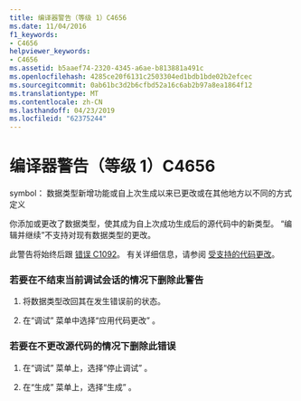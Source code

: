 ```yaml
---
title: 编译器警告（等级 1）C4656
ms.date: 11/04/2016
f1_keywords:
- C4656
helpviewer_keywords:
- C4656
ms.assetid: b5aaef74-2320-4345-a6ae-b813881a491c
ms.openlocfilehash: 4285ce20f6131c2503304ed1bdb1bde02b2efcec
ms.sourcegitcommit: 0ab61bc3d2b6cfbd52a16c6ab2b97a8ea1864f12
ms.translationtype: MT
ms.contentlocale: zh-CN
ms.lasthandoff: 04/23/2019
ms.locfileid: "62375244"
---
```

# <a name="compiler-warning-level-1-c4656"></a>编译器警告（等级 1）C4656

symbol： 数据类型新增功能或自上次生成以来已更改或在其他地方以不同的方式定义

你添加或更改了数据类型，使其成为自上次成功生成后的源代码中的新类型。 “编辑并继续”不支持对现有数据类型的更改。

此警告将始终后跟 [错误 C1092](../../error-messages/compiler-errors-1/fatal-error-c1092.md)。 有关详细信息，请参阅 [受支持的代码更改](/visualstudio/debugger/supported-code-changes-cpp)。

### <a name="to-remove-this-warning-without-ending-the-current-debug-session"></a>若要在不结束当前调试会话的情况下删除此警告

1. 将数据类型改回其在发生错误前的状态。

1. 在“调试”  菜单中选择“应用代码更改” 。

### <a name="to-remove-this-error-without-changing-your-source-code"></a>若要在不更改源代码的情况下删除此错误

1. 在“调试”  菜单上，选择“停止调试” 。

1. 在“生成”  菜单上，选择“生成” 。
